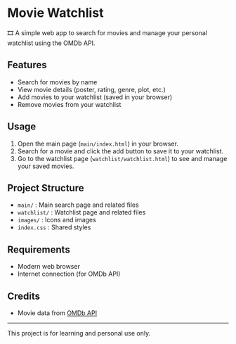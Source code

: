 # Movie Watchlist

🎞️ A simple web app to search for movies and manage your personal watchlist using the OMDb API.

## Features
- Search for movies by name
- View movie details (poster, rating, genre, plot, etc.)
- Add movies to your watchlist (saved in your browser)
- Remove movies from your watchlist

## Usage
1. Open the main page (`main/index.html`) in your browser.
2. Search for a movie and click the add button to save it to your watchlist.
3. Go to the watchlist page (`watchlist/watchlist.html`) to see and manage your saved movies.

## Project Structure
- `main/` : Main search page and related files
- `watchlist/` : Watchlist page and related files
- `images/` : Icons and images
- `index.css` : Shared styles 

## Requirements
- Modern web browser
- Internet connection (for OMDb API)

## Credits
- Movie data from [OMDb API](https://www.omdbapi.com/)

---

This project is for learning and personal use only.
